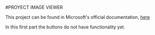 #PROYECT IMAGE VIEWER

This project can be found in Microsoft's official documentation, [here](https://learn.microsoft.com/es-es/visualstudio/get-started/csharp/tutorial-windows-forms-picture-viewer-layout?view=vs-2022)

In this first part the buttons do not have functionality yet. 